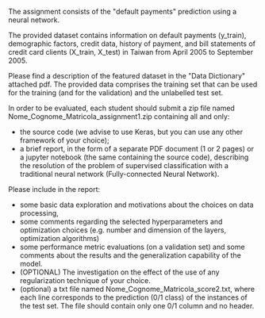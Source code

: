 The assignment consists of the "default payments" prediction using a neural network. 

The provided dataset contains information on default payments (y_train), demographic factors, credit data, history of payment, and bill statements of credit card clients (X_train, X_test) in Taiwan from April 2005 to September 2005. 

Please find a description of the featured dataset in the "Data Dictionary" attached pdf. 
The provided data comprises the training set that can be used for the training (and for the validation) and the unlabelled test set.

In order to be evaluated, each student should submit a zip file named Nome_Cognome_Matricola_assignment1.zip containing all and only:

- the source code (we advise to use Keras, but you can use any other framework of your choice);
- a brief report, in the form of a separate PDF document (1 or 2 pages) or a jupyter notebook (the same containing the source code), describing the resolution of the problem of supervised classification with a traditional neural network  (Fully-connected Neural Network). 
 
Please include in the report:
- some basic data exploration and motivations about the choices on data processing, 
- some comments regarding the selected hyperparameters and optimization choices (e.g. number and dimension of the layers, optimization algorithms) 
- some performance metric evaluations (on a validation set) and some comments about the results and the generalization capability of the model. 
- (OPTIONAL) The investigation on the effect of the use of any regularization technique of your choice.
- (optional) a txt file named Nome_Cognome_Matricola_score2.txt, where each line corresponds to the prediction (0/1 class) of the instances of the test set. The file should contain only one 0/1 column and no header.
